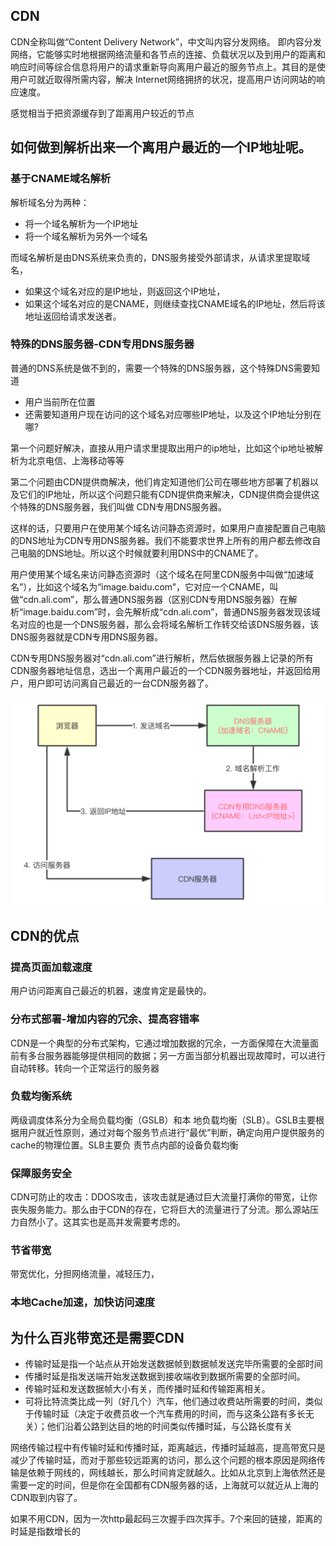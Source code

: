 ## CDN

CDN全称叫做“Content Delivery Network”，中文叫内容分发网络。
即内容分发网络，它能够实时地根据网络流量和各节点的连接、负载状况以及到用户的距离和响应时间等综合信息将用户的请求重新导向离用户最近的服务节点上。其目的是使用户可就近取得所需内容，解决 Internet网络拥挤的状况，提高用户访问网站的响应速度。

感觉相当于把资源缓存到了距离用户较近的节点

## 如何做到解析出来一个离用户最近的一个IP地址呢。

### 基于CNAME域名解析
解析域名分为两种：
- 将一个域名解析为一个IP地址
- 将一个域名解析为另外一个域名

而域名解析是由DNS系统来负责的，DNS服务接受外部请求，从请求里提取域名，
- 如果这个域名对应的是IP地址，则返回这个IP地址，
- 如果这个域名对应的是CNAME，则继续查找CNAME域名的IP地址，然后将该地址返回给请求发送者。

### 特殊的DNS服务器-CDN专用DNS服务器
普通的DNS系统是做不到的，需要一个特殊的DNS服务器，这个特殊DNS需要知道
- 用户当前所在位置
- 还需要知道用户现在访问的这个域名对应哪些IP地址，以及这个IP地址分别在哪?

第一个问题好解决，直接从用户请求里提取出用户的ip地址，比如这个ip地址被解析为北京电信、上海移动等等

第二个问题由CDN提供商解决，他们肯定知道他们公司在哪些地方部署了机器以及它们的IP地址，所以这个问题只能有CDN提供商来解决，CDN提供商会提供这个特殊的DNS服务器，我们叫做 CDN专用DNS服务器。

这样的话，只要用户在使用某个域名访问静态资源时，如果用户直接配置自己电脑的DNS地址为CDN专用DNS服务器。我们不能要求世界上所有的用户都去修改自己电脑的DNS地址。所以这个时候就要利用DNS中的CNAME了。

用户使用某个域名来访问静态资源时（这个域名在阿里CDN服务中叫做“加速域名”），比如这个域名为“image.baidu.com”，它对应一个CNAME，叫做“cdn.ali.com”，那么普通DNS服务器（区别CDN专用DNS服务器）在解析“image.baidu.com”时，会先解析成“cdn.ali.com”，普通DNS服务器发现该域名对应的也是一个DNS服务器，那么会将域名解析工作转交给该DNS服务器，该DNS服务器就是CDN专用DNS服务器。

CDN专用DNS服务器对“cdn.ali.com”进行解析，然后依据服务器上记录的所有CDN服务器地址信息，选出一个离用户最近的一个CDN服务器地址，并返回给用户，用户即可访问离自己最近的一台CDN服务器了。

![图片无法加载](./img/CNAME+CDN.png)

## CDN的优点

### 提高页面加载速度

用户访问距离自己最近的机器，速度肯定是最快的。

### 分布式部署-增加内容的冗余、提高容错率

CDN是一个典型的分布式架构，它通过增加数据的冗余，一方面保障在大流量面前有多台服务器能够提供相同的数据；另一方面当部分机器出现故障时，可以进行自动转移。转向一个正常运行的服务器

### 负载均衡系统

两级调度体系分为全局负载均衡（GSLB）和本 地负载均衡（SLB）。GSLB主要根据用户就近性原则，通过对每个服务节点进行“最优”判断，确定向用户提供服务的cache的物理位置。SLB主要负 责节点内部的设备负载均衡

### 保障服务安全

CDN可防止的攻击：DDOS攻击，该攻击就是通过巨大流量打满你的带宽，让你丧失服务能力。那么由于CDN的存在，它将巨大的流量进行了分流。那么源站压力自然小了。这其实也是高并发需要考虑的。

### 节省带宽

带宽优化，分担网络流量，减轻压力，

### 本地Cache加速，加快访问速度


## 为什么百兆带宽还是需要CDN

- 传输时延是指一个站点从开始发送数据帧到数据帧发送完毕所需要的全部时间
- 传播时延是指发送端开始发送数据到接收端收到数据所需要的全部时间。
- 传输时延和发送数据帧大小有关，而传播时延和传输距离相关。
- 可将比特流类比成一列（好几个）汽车，他们通过收费站所需要的时间，类似于传输时延（决定于收费员收一个汽车费用的时间，而与这条公路有多长无关）；他们沿着公路到达目的地的时间类似传播时延，与公路长度有关
  
网络传输过程中有传输时延和传播时延，距离越远，传播时延越高，提高带宽只是减少了传输时延，而对于那些较远距离的访问，那么这个问题的根本原因是网络传输是依赖于网线的，网线越长，那么时间肯定就越久。比如从北京到上海依然还是需要一定的时间，但是你在全国都有CDN服务器的话，上海就可以就近从上海的CDN取到内容了。

如果不用CDN，因为一次http最起码三次握手四次挥手。7个来回的链接，距离的时延是指数增长的